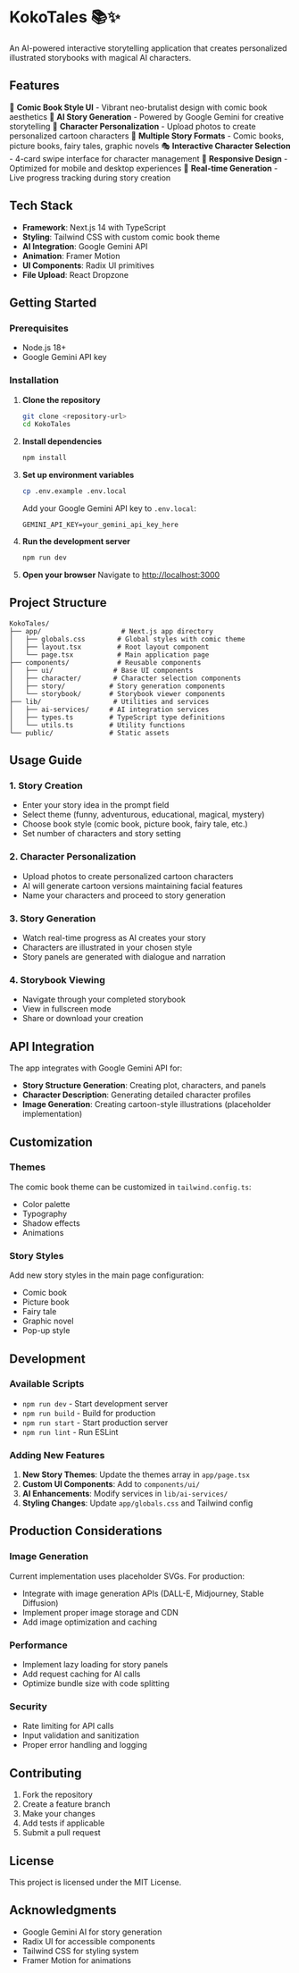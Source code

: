 # KokoTales 📚✨

An AI-powered interactive storytelling application that creates personalized illustrated storybooks with magical AI characters.

## Features

🎨 **Comic Book Style UI** - Vibrant neo-brutalist design with comic book aesthetics
🤖 **AI Story Generation** - Powered by Google Gemini for creative storytelling
👥 **Character Personalization** - Upload photos to create personalized cartoon characters
📖 **Multiple Story Formats** - Comic books, picture books, fairy tales, graphic novels
🎭 **Interactive Character Selection** - 4-card swipe interface for character management
📱 **Responsive Design** - Optimized for mobile and desktop experiences
💫 **Real-time Generation** - Live progress tracking during story creation

## Tech Stack

- **Framework**: Next.js 14 with TypeScript
- **Styling**: Tailwind CSS with custom comic book theme
- **AI Integration**: Google Gemini API
- **Animation**: Framer Motion
- **UI Components**: Radix UI primitives
- **File Upload**: React Dropzone

## Getting Started

### Prerequisites

- Node.js 18+ 
- Google Gemini API key

### Installation

1. **Clone the repository**
   ```bash
   git clone <repository-url>
   cd KokoTales
   ```

2. **Install dependencies**
   ```bash
   npm install
   ```

3. **Set up environment variables**
   ```bash
   cp .env.example .env.local
   ```
   
   Add your Google Gemini API key to `.env.local`:
   ```
   GEMINI_API_KEY=your_gemini_api_key_here
   ```

4. **Run the development server**
   ```bash
   npm run dev
   ```

5. **Open your browser**
   Navigate to [http://localhost:3000](http://localhost:3000)

## Project Structure

```
KokoTales/
├── app/                    # Next.js app directory
│   ├── globals.css        # Global styles with comic theme
│   ├── layout.tsx         # Root layout component
│   └── page.tsx           # Main application page
├── components/            # Reusable components
│   ├── ui/               # Base UI components
│   ├── character/        # Character selection components
│   ├── story/           # Story generation components
│   └── storybook/       # Storybook viewer components
├── lib/                  # Utilities and services
│   ├── ai-services/     # AI integration services
│   ├── types.ts         # TypeScript type definitions
│   └── utils.ts         # Utility functions
└── public/              # Static assets
```

## Usage Guide

### 1. Story Creation
- Enter your story idea in the prompt field
- Select theme (funny, adventurous, educational, magical, mystery)
- Choose book style (comic book, picture book, fairy tale, etc.)
- Set number of characters and story setting

### 2. Character Personalization
- Upload photos to create personalized cartoon characters
- AI will generate cartoon versions maintaining facial features
- Name your characters and proceed to story generation

### 3. Story Generation
- Watch real-time progress as AI creates your story
- Characters are illustrated in your chosen style
- Story panels are generated with dialogue and narration

### 4. Storybook Viewing
- Navigate through your completed storybook
- View in fullscreen mode
- Share or download your creation

## API Integration

The app integrates with Google Gemini API for:
- **Story Structure Generation**: Creating plot, characters, and panels
- **Character Description**: Generating detailed character profiles
- **Image Generation**: Creating cartoon-style illustrations (placeholder implementation)

## Customization

### Themes
The comic book theme can be customized in `tailwind.config.ts`:
- Color palette
- Typography
- Shadow effects
- Animations

### Story Styles
Add new story styles in the main page configuration:
- Comic book
- Picture book  
- Fairy tale
- Graphic novel
- Pop-up style

## Development

### Available Scripts

- `npm run dev` - Start development server
- `npm run build` - Build for production
- `npm run start` - Start production server
- `npm run lint` - Run ESLint

### Adding New Features

1. **New Story Themes**: Update the themes array in `app/page.tsx`
2. **Custom UI Components**: Add to `components/ui/`
3. **AI Enhancements**: Modify services in `lib/ai-services/`
4. **Styling Changes**: Update `app/globals.css` and Tailwind config

## Production Considerations

### Image Generation
Current implementation uses placeholder SVGs. For production:
- Integrate with image generation APIs (DALL-E, Midjourney, Stable Diffusion)
- Implement proper image storage and CDN
- Add image optimization and caching

### Performance
- Implement lazy loading for story panels
- Add request caching for AI calls
- Optimize bundle size with code splitting

### Security
- Rate limiting for API calls
- Input validation and sanitization
- Proper error handling and logging

## Contributing

1. Fork the repository
2. Create a feature branch
3. Make your changes
4. Add tests if applicable
5. Submit a pull request

## License

This project is licensed under the MIT License.

## Acknowledgments

- Google Gemini AI for story generation
- Radix UI for accessible components
- Tailwind CSS for styling system
- Framer Motion for animations